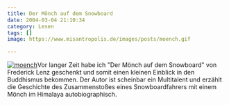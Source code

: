 ```yaml
---
title: Der Mönch auf dem Snowboard
date: 2004-03-04 21:10:34
category: Lesen
tags: []
image: https://www.misantropolis.de/images/posts/moench.gif

---
```


[![](http://www.misantropolis.de/wp-content/uploads/2008/04/moench.gif "moench")](http://www.misantropolis.de/wp-content/uploads/2008/04/moench.gif)Vor langer Zeit habe ich "Der Mönch auf dem Snowboard" von Frederick Lenz geschenkt und somit einen kleinen Einblick in den Buddhismus bekommen. Der Autor ist scheinbar ein Multitalent und erzählt die Geschichte des Zusammenstoßes eines Snowboardfahrers mit einem Mönch im Himalaya autobiographisch.
